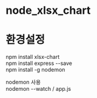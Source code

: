 # node_xlsx_chart


# 환경설정
npm install xlsx-chart  
npm install express --save  
npm install -g nodemon   

nodemon 사용  
nodemon --watch / app.js   
